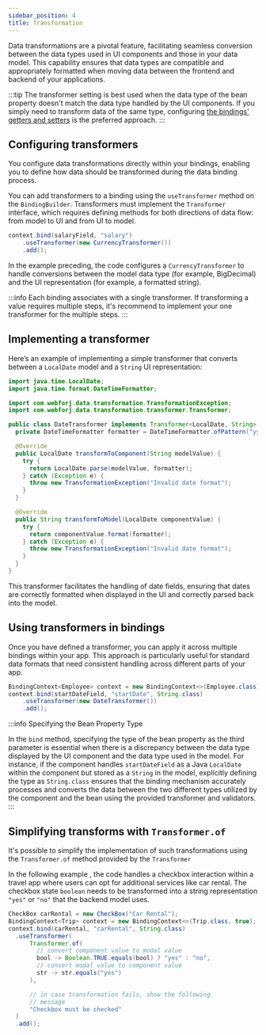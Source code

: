```yaml
---
sidebar_position: 4
title: Transformation
---
```


Data transformations are a pivotal feature, facilitating seamless conversion between the data types used in UI components and those in your data model. This capability ensures that data types are compatible and appropriately formatted when moving data between the frontend and backend of your applications.

:::tip
The transformer setting is best used when the data type of the bean property doesn't match the data type handled by the UI components. If you simply need to transform data of the same type, configuring [the bindings' getters and setters](./bindings.md#bindings-getters-and-setters) is the preferred approach.
:::

## Configuring transformers

You configure data transformations directly within your bindings, enabling you to define how data should be transformed during the data binding process.

You can add transformers to a binding using the `useTransformer` method on the `BindingBuilder`. Transformers must implement the `Transformer` interface, which requires defining methods for both directions of data flow: from model to UI and from UI to model.

```java
context.bind(salaryField, "salary")
    .useTransformer(new CurrencyTransformer())
    .add();
```

In the example preceding, the code configures a `CurrencyTransformer` to handle conversions between the model data type (for example, BigDecimal) and the UI representation (for example, a formatted string).

:::info
Each binding associates with a single transformer. If transforming a value requires multiple steps, it's recommend to implement your one transformer for the multiple steps.
:::

## Implementing a transformer

Here’s an example of implementing a simple transformer that converts between a `LocalDate` model and a `String` UI representation:

```java
import java.time.LocalDate;
import java.time.format.DateTimeFormatter;

import com.webforj.data.transformation.TransformationException;
import com.webforj.data.transformation.transformer.Transformer;

public class DateTransformer implements Transformer<LocalDate, String> {
  private DateTimeFormatter formatter = DateTimeFormatter.ofPattern("yyyy-MM-dd");

  @Override
  public LocalDate transformToComponent(String modelValue) {
    try {
      return LocalDate.parse(modelValue, formatter);
    } catch (Exception e) {
      throw new TransformationException("Invalid date format");
    }
  }

  @Override
  public String transformToModel(LocalDate componentValue) {
    try {
      return componentValue.format(formatter);
    } catch (Exception e) {
      throw new TransformationException("Invalid date format");
    }
  }
}
```

This transformer facilitates the handling of date fields, ensuring that dates are correctly formatted when displayed in the UI and correctly parsed back into the model.

## Using transformers in bindings

Once you have defined a transformer, you can apply it across multiple bindings within your app. This approach is particularly useful for standard data formats that need consistent handling across different parts of your app.

```java
BindingContext<Employee> context = new BindingContext<>(Employee.class);
context.bind(startDateField, "startDate", String.class)
    .useTransformer(new DateTransformer())
    .add();
```

:::info Specifying the Bean Property Type

In the `bind` method, specifying the type of the bean property as the third parameter is essential when there is a discrepancy between the data type displayed by the UI component and the data type used in the model. For instance, if the component handles `startDateField` as a Java `LocalDate` within the component but stored as a `String` in the model, explicitly defining the type as `String.class` ensures that the binding mechanism accurately processes and converts the data between the two different types utilized by the component and the bean using the provided transformer and validators.
:::

## Simplifying transforms with `Transformer.of`

It's possible to simplify the implementation of such transformations using the `Transformer.of` method provided by the `Transformer`

In the following example , the code handles a checkbox interaction within a travel app where users can opt for additional services like car rental. The checkbox state `boolean` needs to be transformed into a string representation `"yes"` or `"no"` that the backend model uses.

```java
CheckBox carRental = new CheckBox("Car Rental");
BindingContext<Trip> context = new BindingContext<>(Trip.class, true);
context.bind(carRental, "carRental", String.class)
  .useTransformer(
      Transformer.of(
        // convert component value to modal value
        bool -> Boolean.TRUE.equals(bool) ? "yes" : "no",
        // convert modal value to component value
        str -> str.equals("yes")
      ), 

      // in case transformation fails, show the following
      // message
      "Checkbox must be checked"
  )
  .add();
```
